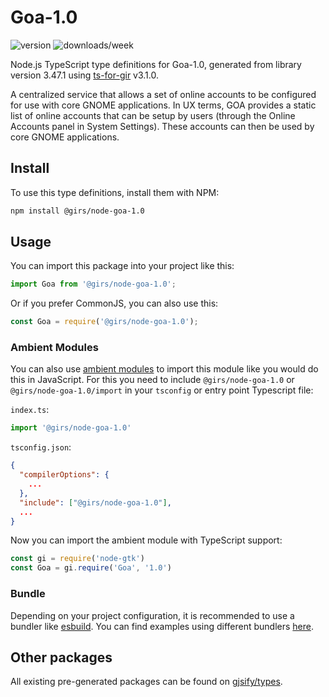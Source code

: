 
# Goa-1.0

![version](https://img.shields.io/npm/v/@girs/node-goa-1.0)
![downloads/week](https://img.shields.io/npm/dw/@girs/node-goa-1.0)


Node.js TypeScript type definitions for Goa-1.0, generated from library version 3.47.1 using [ts-for-gir](https://github.com/gjsify/ts-for-gir) v3.1.0.

A centralized service that allows a set of online accounts to be configured for use with core GNOME applications. In UX terms, GOA provides a static list of online accounts that can be setup by users (through the Online Accounts panel in System Settings). These accounts can then be used by core GNOME applications.

## Install

To use this type definitions, install them with NPM:
```bash
npm install @girs/node-goa-1.0
```

## Usage

You can import this package into your project like this:
```ts
import Goa from '@girs/node-goa-1.0';
```

Or if you prefer CommonJS, you can also use this:
```ts
const Goa = require('@girs/node-goa-1.0');
```

### Ambient Modules

You can also use [ambient modules](https://github.com/gjsify/ts-for-gir/tree/main/packages/cli#ambient-modules) to import this module like you would do this in JavaScript.
For this you need to include `@girs/node-goa-1.0` or `@girs/node-goa-1.0/import` in your `tsconfig` or entry point Typescript file:

`index.ts`:
```ts
import '@girs/node-goa-1.0'
```

`tsconfig.json`:
```json
{
  "compilerOptions": {
    ...
  },
  "include": ["@girs/node-goa-1.0"],
  ...
}
```

Now you can import the ambient module with TypeScript support: 

```ts
const gi = require('node-gtk')
const Goa = gi.require('Goa', '1.0')
```


### Bundle

Depending on your project configuration, it is recommended to use a bundler like [esbuild](https://esbuild.github.io/). You can find examples using different bundlers [here](https://github.com/gjsify/ts-for-gir/tree/main/examples).

## Other packages

All existing pre-generated packages can be found on [gjsify/types](https://github.com/gjsify/types).

